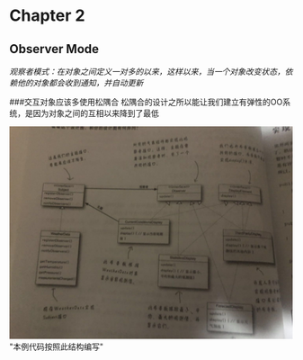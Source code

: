 Chapter 2  
===

Observer Mode
---

*观察者模式：在对象之间定义一对多的以来，这样以来，当一个对象改变状态，依赖他的对象都会收到通知，并自动更新*

###交互对象应该多使用松隅合
松隅合的设计之所以能让我们建立有弹性的OO系统，是因为对象之间的互相以来降到了最低

![观察者模式结构](1.jpeg)"本例代码按照此结构编写"






